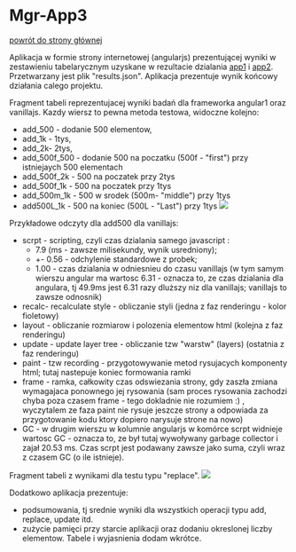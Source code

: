 Mgr-App3
================

[powrót do strony głównej](https://github.com/krzysiekdz/mgr-main) <br>

Aplikacja w formie strony internetowej (angularjs) prezentującej wyniki w zestawieniu tabelarycznym uzyskane w rezultacie dzialania [app1](https://github.com/krzysiekdz/mgr-app1) i [app2](https://github.com/krzysiekdz/mgr-app2). Przetwarzany jest plik "results.json". Aplikacja prezentuje wynik końcowy działania calego projektu.



Fragment tabeli reprezentujacej wyniki badań dla frameworka angular1 oraz vanillajs. Kazdy wiersz to pewna metoda testowa, widoczne kolejno: 
- add_500 - dodanie 500 elementow, 
- add_1k - 1tys,
- add_2k-  2tys,
- add_500f_500 - dodanie 500 na poczatku (500f - "first") przy istniejaych 500 elementach 
- add_500f_2k - 500 na poczatek przy 2tys
- add_500f_1k - 500 na poczatek przy 1tys 
- add_500m_1k - 500 w srodek (500m- "middle") przy 1tys 
- add500L_1k - 500 na koniec (500L - "Last") przy 1tys 
![](http://i.imgur.com/Ty3pF0G.png)


Przykładowe odczyty dla add500 dla vanillajs: 
- scrpt - scripting, czyli czas dzialania samego javascript : 
	- 7.9 (ms - zawsze milisekundy, wynik usredniony); 
	- +- 0.56 - odchylenie standardowe z probek; 
	- 1.00 - czas dzialania w odniesnieu do czasu vanillajs (w tym samym wierszu angular ma wartosc 6.31 - oznacza to, ze czas dzialania dla angulara, tj 49.9ms jest 6.31 razy dluższy niz dla vanillajs; vanillajs to zawsze odnosnik)
- recalc- recalculate style - obliczanie styli (jedna z faz renderingu - kolor fioletowy)
- layout - obliczanie rozmiarow i polozenia elementow html (kolejna z faz renderingu)
- update - update layer tree - obliczanie tzw "warstw" (layers) (ostatnia z faz renderingu)
- paint - tzw recording - przygotowywanie metod rysujacych komponenty html; tutaj nastepuje koniec formowania ramki 
- frame - ramka, całkowity czas odswiezania strony, gdy zaszła zmiana wymagajaca ponownego jej rysowania (sam proces rysowania zachodzi chyba poza czasem frame - tego dokladnie nie rozumiem :) , wyczytalem ze faza paint nie rysuje jeszcze strony a odpowiada za przygotowanie kodu ktory dopiero narysuje strone na nowo)
- GC - w drugim wierszu w kolumnie angularjs w komórce scrpt widnieje wartosc GC - oznacza to, ze był tutaj wywoływany garbage collector i zajał 20.53 ms. Czas scrpt jest podawany zawsze jako suma, czyli wraz z czasem GC (o ile istnieje).


Fragment tabeli z wynikami dla testu typu "replace".
![](http://i.imgur.com/e4S7sfs.png)


Dodatkowo aplikacja prezentuje:
- podsumowania, tj srednie wyniki dla wszystkich operacji typu add, replace, update itd. 
- zużycie pamięci przy starcie aplikacji oraz dodaniu okreslonej liczby elementow. Tabele i wyjasnienia dodam wkrótce.
